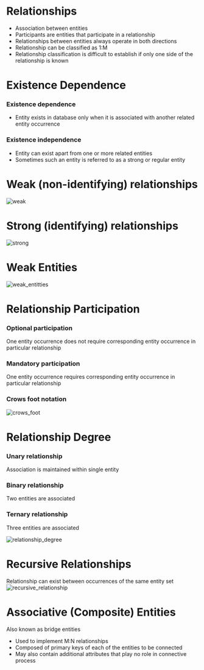 # Relationships

- Association between entities
- Participants are entities that participate in a relationship
- Relationships between entities always operate in both directions
- Relationship can be classified as 1:M
- Relationship classification is difficult to establish if only one side of the relationship is known

# Existence Dependence
### Existence dependence
- Entity exists in database only when it is associated with another related entity occurrence
### Existence independence
- Entity can exist apart from one or more related entities
- Sometimes such an entity is referred to as a strong or regular entity

# Weak (non-identifying) relationships

![weak](http://imgur.com/SkdbCmv.jpg)

# Strong (identifying) relationships
![strong](http://imgur.com/Jvn02a2.jpg)

# Weak Entities
![weak_entitties](http://imgur.com/bDccru5.jpg)

# Relationship Participation
### Optional participation
One entity occurrence does not require corresponding entity occurrence in particular relationship

### Mandatory participation
One entity occurrence requires corresponding entity occurrence in particular relationship

### Crows foot notation
![crows_foot](http://imgur.com/BG1ySqa.jpg)

# Relationship Degree
### Unary relationship
Association is maintained within single entity
### Binary relationship
Two entities are associated
### Ternary relationship
Three entities are associated

![relationship_degree](http://imgur.com/O5xfXCj.png)

# Recursive Relationships
Relationship can exist between occurrences of the same entity set
![recursive_relationship](http://imgur.com/LxgDpX4.png)

# Associative (Composite) Entities
Also known as bridge entities
- Used to implement M:N relationships
- Composed of primary keys of each of the entities to be connected
- May also contain additional attributes that play no role in connective process